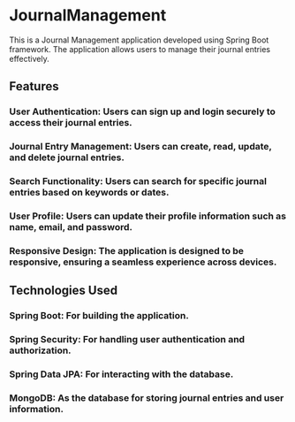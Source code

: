 # JournalManagement

This is a Journal Management application developed using Spring Boot framework. The application allows users to manage their journal entries effectively.

## Features
### User Authentication: Users can sign up and login securely to access their journal entries.
### Journal Entry Management: Users can create, read, update, and delete journal entries.
### Search Functionality: Users can search for specific journal entries based on keywords or dates.
### User Profile: Users can update their profile information such as name, email, and password.
### Responsive Design: The application is designed to be responsive, ensuring a seamless experience across devices.

## Technologies Used
### Spring Boot: For building the application.
### Spring Security: For handling user authentication and authorization.
### Spring Data JPA: For interacting with the database.
### MongoDB: As the database for storing journal entries and user information.
